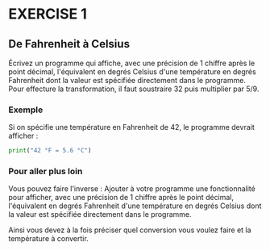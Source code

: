 # EXERCISE 1

## De Fahrenheit à Celsius

Écrivez un programme qui affiche, avec une précision de 1 chiffre après le point décimal, l'équivalent en degrés Celsius d'une température en degrés Fahrenheit dont la valeur est spécifiée directement dans le programme.
Pour effecture la transformation, il faut soustraire 32 puis multiplier par 5/9.

### Exemple

Si on spécifie une température en Fahrenheit de 42, le programme devrait afficher :

```python
print("42 °F = 5.6 °C")
```

### Pour aller plus loin

Vous pouvez faire l'inverse : 
Ajouter à votre programme une fonctionnalité pour afficher, avec une précision de 1 chiffre après le point décimal, l'équivalent en degrés Fahrenheit d'une température en degrés Celsius dont la valeur est spécifiée directement dans le programme.

Ainsi vous devez à la fois préciser quel conversion vous voulez faire et la température à convertir.